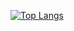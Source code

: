 [![Top Langs](https://github-readme-stats.vercel.app/api/top-langs/?username=rastoychev18&layout=compact)](https://github.com/rastoychev18/github-readme-stats)

